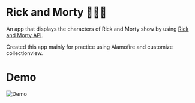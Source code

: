 # Rick and Morty 👨‍🔬🧪
An app that displays the characters of Rick and Morty show by using [Rick and Morty API](https://rickandmortyapi.com/).

Created this app mainly for practice using Alamofire and customize collectionview.

# Demo
![Demo](https://s9.gifyu.com/images/ezgif-2-9514cc7745.gif)
